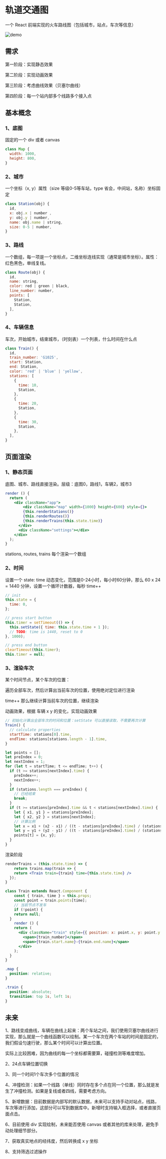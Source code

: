 # 轨道交通图

一个 React 前端实现的火车路线图（包括城市，站点，车次等信息）

![demo](demo.gif)

## 需求

第一阶段：实现静态效果

第二阶段：实现动画效果

第三阶段：考虑曲线效果（贝塞尔曲线）

第四阶段：每一个站内部多个线路多个接入点

## 基本概念

### 1、底图

固定的一个 div 或者 canvas

~~~js
class Map {
  width: 1000,
  height: 800,
}
~~~

### 2、城市

一个坐标（x, y）属性（size 等级0-5等车站，type 省会，中间站，名称）坐标固定

~~~js
class Station(obj) {
  id,
  x: obj.x | number ,
  y: obj.y | number,
  name: obj.name | string,
  size: 0-5 | number,
}
~~~

### 3、路线

一个数组，每一项是一个坐标点，二维坐标连线实现（通常是城市坐标）。属性：红色黑色，单线复线。

~~~js
class Route(obj) {
  id,
  name: string,
  color: red | green | black,
  line_number: number,
  points: [
    Station,
    Station,
  ],
}
~~~

### 4、车辆信息

车次，开始城市，结束城市，（时刻表）一个列表，什么时间在什么点

~~~js
class Train() {
  id,
  train_number: 'G1025',
  start: Station,
  end: Station,
  color: 'red' | 'blue' | 'yellow',
  stations: [
    {
      time: 10,
      Station,
    },
    {
      time: 20,
      Station,
    },
    {
      time: 30,
      Station,
    },
  ],
}
~~~

## 页面渲染

### 1、静态页面

底图、城市、路线直接渲染。层级：底图0，路线1，车辆2，城市3

~~~jsx
render () {
  return (
    <div className="app">
    	<div className="map" width={1000} height={600} style={}>
        {this.renderStations()}
        {this.renderRoutes()}
        {this.renderTrains(this.state.time)}
      </div>
      <div className="settings"></div>
    </div>
  );
}
~~~

stations, routes, trains 每个渲染一个数组

### 2、时间

设置一个 state: time 动态变化，范围是0-24小时，每小时60分钟，那么 60 x 24 = 1440 分钟，设置一个循环计数器，每秒 time++

~~~js
// init
this.state = {
  time: 0,
};

// press start button
this.timer = setTimeout(() => {
  this.setState({ time: this.state.time + 1 });
  // TODO: time is 1440, reset to 0
}, 1000);

// press end button
clearTimeout(this.timer);
this.timer = null;
~~~

### 3、渲染车次

某个时间节点，某个车次的位置：

遍历全部车次，然后计算出当前车次的位置，使用绝对定位进行渲染

time++ 那么继续计算当前车次的位置，继续渲染

动画效果，根据 车辆 x y 的变化，实现动画效果

~~~js
// 初始化计算出全部车次的时间和位置：setState 可以直接读取，不需要再次计算
Train() {
  // calculate properties
  startTime: stations[0].time,
  endTime: stations[stations.length - 1].time,
}

let points = [];
let preIndex = 0;
let nextIndex = 1;
for (let t = startTime; t <= endTime; t++) {
  if (t >= stations[nextIndex].time) {
    preIndex++;
    nextIndex++;
  }
  if (stations.length === preIndex) {
    // 已经结束
    break;
  }
  if (t >= stations[preIndex].time && t < stations[nextIndex].time) {
    let { x1, y1 } = stations[preIndex];
    let { x2, y2 } = stations[nextIndex];
    // 计算比例
    let x = x1 + (x2 - x1) / ((t - stations[preIndex].time) / (stations[nextIndex].time - stations[preIndex].time ));
    let y = y1 + (y2 - y1) / ((t - stations[preIndex].time) / (stations[nextIndex].time - stations[preIndex].time ));
    points[t] = {x, y};
  }
}
~~~

渲染阶段

~~~jsx
renderTrains = (this.state.time) => {
	return trains.map(train => {
    return <Train train={train} time={this.state.time} />
  });
}
~~~

~~~jsx
class Train extends React.Component {
	const { train, time } = this.props;
	const point = train.points[time];
	// 当前节点不发车
	if (!point) {
    return null;
  }
	render () {
    return (
      <div className="train" style={{ position: x: point.x, y: point.y, color: color }}>
        <span>{train_number}</span>
        <span>{train.start.name}-{train.end.name}</span>
      </div>
    );
  }
}
~~~

~~~css
.map {
  position: relative;
}

.train {
  position: absolute;
  transition: top 1s, left 1s;
}
~~~

## 未来

1、路线变成曲线，车辆在曲线上起来：两个车站之间，我们使用贝塞尔曲线进行实现，那么就是一个曲线函数可以绘制。某一个车次在两个车站的时间是固定的，我们假设匀速行驶，那么某个时间可以计算出位置。

实际上比较困难，因为曲线的每一个坐标都需要算，碰撞检测等难度增加。

2、24点车辆位置切换

3、同一个时间1个车次多个位置的情况

4、冲撞检测：如果一个线路（单线）同时存在多个点在同一个位置，那么就是发生了冲撞检测。如果是复线或者四线，需要考虑方向。

5、新增数据：目前数据是内部写的默认数据，未来可以支持手动对站点，线路，车次等进行添加，这部分可以写到数据库中。新增时支持输入框选择，或者直接页面点击。

6、目前使用 div 实现绘制，未来能否使用 canvas 或者其他的库来处理，避免手动处理细节部分。

7、获取真实地点的经纬度，然后转换成 x y 坐标

8、支持筛选过滤操作
